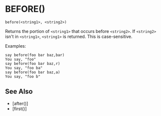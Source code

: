 # BEFORE()
`before(<string1>, <string2>)`

  Returns the portion of `<string1>` that occurs before `<string2>`. If `<string2>` isn't in `<string1>`, `<string1>` is returned. This is case-sensitive.

  Examples:
```
say before(foo bar baz,bar)
You say, "foo"
say before(foo bar baz,r)
You say, "foo ba"
say before(foo bar baz,a)
You say, "foo b"
```


## See Also
- [after()]
- [first()]

